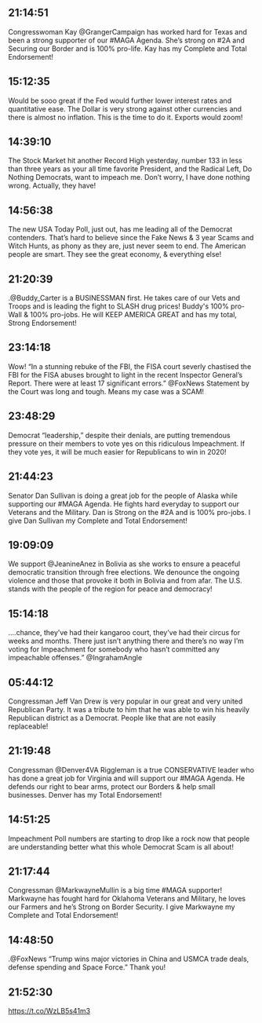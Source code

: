 ## 21:14:51
Congresswoman Kay @GrangerCampaign has worked hard for Texas and been a strong supporter of our #MAGA Agenda. She’s strong on #2A and Securing our Border and is 100% pro-life. Kay has my Complete and Total Endorsement!
## 15:12:35
Would be sooo great if the Fed would further lower interest rates and quantitative ease. The Dollar is very strong against other currencies and there is almost no inflation. This is the time to do it. Exports would zoom!
## 14:39:10
The Stock Market hit another Record High yesterday, number 133 in less than three years as your all time favorite President, and the Radical Left, Do Nothing Democrats, want to impeach me. Don’t worry, I have done nothing wrong. Actually, they have!
## 14:56:38
The new USA Today Poll, just out, has me leading all of the Democrat contenders. That’s hard to believe since the Fake News &amp; 3 year Scams and Witch Hunts, as phony as they are, just never seem to end. The American people are smart. They see the great economy, &amp; everything else!
## 21:20:39
.@Buddy_Carter is a BUSINESSMAN first. He takes care of our Vets and Troops and is leading the fight to SLASH drug prices! Buddy's 100% pro-Wall &amp; 100% pro-jobs. He will KEEP AMERICA GREAT and has my total, Strong Endorsement!
## 23:14:18
Wow! “In a stunning rebuke of the FBI, the FISA court severly chastised the FBI for the FISA abuses brought to light in the recent Inspector General’s Report. There were at least 17 significant errors.” @FoxNews Statement by the Court was long and tough. Means my case was a SCAM!
## 23:48:29
Democrat “leadership,” despite their denials, are putting tremendous pressure on their members to vote yes on this ridiculous Impeachment. If they vote yes, it will be much easier for Republicans to win in 2020!
## 21:44:23
Senator Dan Sullivan is doing a great job for the people of Alaska while supporting our #MAGA Agenda. He fights hard everyday to support our Veterans and the Military. Dan is Strong on the #2A and is 100% pro-jobs. I give Dan Sullivan my Complete and Total Endorsement!
## 19:09:09
We support @JeanineAnez in Bolivia as she works to ensure a peaceful democratic transition through free elections. We denounce the ongoing violence and those that provoke it both in Bolivia and from afar. The U.S. stands with the people of the region for peace and democracy!
## 15:14:18
....chance, they’ve had their kangaroo court, they’ve had their circus for weeks and months. There just isn’t anything there and there’s no way I’m voting for Impeachment for somebody who hasn’t committed any impeachable offenses.” @IngrahamAngle
## 05:44:12
Congressman Jeff Van Drew is very popular in our great and very united Republican Party. It was a tribute to him that he was able to win his heavily Republican district as a Democrat. People like that are not easily replaceable!
## 21:19:48
Congressman @Denver4VA Riggleman is a true CONSERVATIVE leader who has done a great job for Virginia and will support our #MAGA Agenda. He defends our right to bear arms, protect our Borders &amp; help small businesses. Denver has my Total Endorsement!
## 14:51:25
Impeachment Poll numbers are starting to drop like a rock now that people are understanding better what this whole Democrat Scam is all about!
## 21:17:44
Congressman @MarkwayneMullin is a big time #MAGA supporter! Markwayne has fought hard for Oklahoma Veterans and Military, he loves our Farmers and he’s Strong on Border Security. I give Markwayne my Complete and Total Endorsement!
## 14:48:50
.@FoxNews  “Trump wins major victories in China and USMCA trade deals, defense spending and Space Force.” Thank you!
## 21:52:30
https://t.co/WzLB5s41m3
